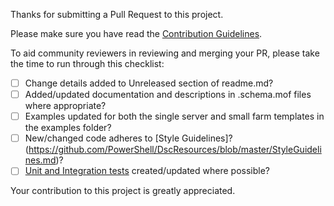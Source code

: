 Thanks for submitting a Pull Request to this project.

Please make sure you have read the [Contribution Guidelines](https://github.com/powershell/xSharePoint/wiki/Contributing%20to%20xSharePoint).

To aid community reviewers in reviewing and merging your PR, please take the time to run through this checklist:
- [ ] Change details added to Unreleased section of readme.md?
- [ ] Added/updated documentation and descriptions in .schema.mof files where appropriate?
- [ ] Examples updated for both the single server and small farm templates in the examples folder?
- [ ] New/changed code adheres to [Style Guidelines]?(https://github.com/PowerShell/DscResources/blob/master/StyleGuidelines.md)?
- [ ] [Unit and Integration tests](https://github.com/PowerShell/DscResources/blob/master/TestsGuidelines.md) created/updated where possible?

Your contribution to this project is greatly appreciated. 
